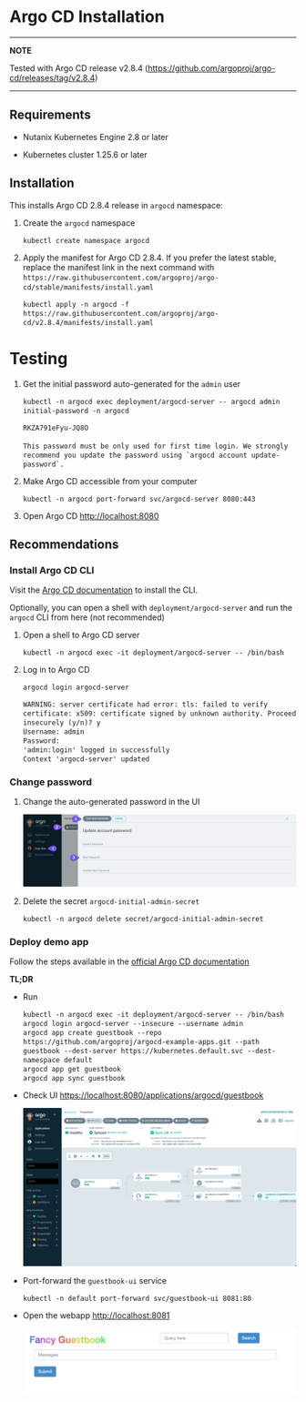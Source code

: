 # Argo CD Installation

---
**NOTE**

Tested with Argo CD release v2.8.4 (<https://github.com/argoproj/argo-cd/releases/tag/v2.8.4>)

---

## Requirements

* Nutanix Kubernetes Engine 2.8 or later

* Kubernetes cluster 1.25.6 or later

## Installation

This installs Argo CD 2.8.4 release in `argocd` namespace:

1. Create the `argocd` namespace

    ```console
    kubectl create namespace argocd
    ```

1. Apply the manifest for Argo CD 2.8.4. If you prefer the latest stable, replace the manifest link in the next command with `https://raw.githubusercontent.com/argoproj/argo-cd/stable/manifests/install.yaml`

    ```console
    kubectl apply -n argocd -f https://raw.githubusercontent.com/argoproj/argo-cd/v2.8.4/manifests/install.yaml
    ```

# Testing

1. Get the initial password auto-generated for the `admin` user

    ```console
    kubectl -n argocd exec deployment/argocd-server -- argocd admin initial-password -n argocd
    ```

    ```
    RKZA791eFyu-JQ8O

    This password must be only used for first time login. We strongly recommend you update the password using `argocd account update-password`.
    ```

1. Make Argo CD accessible from your computer

    ```console
    kubectl -n argocd port-forward svc/argocd-server 8080:443
    ```

1. Open Argo CD <http://localhost:8080>

## Recommendations

### Install Argo CD CLI

Visit the [Argo CD documentation](https://argo-cd.readthedocs.io/en/stable/cli_installation/) to install the CLI.

Optionally, you can open a shell with `deployment/argocd-server` and run the `argocd` CLI from here (not recommended)

1. Open a shell to Argo CD server

    ```console
    kubectl -n argocd exec -it deployment/argocd-server -- /bin/bash
    ```

1. Log in to Argo CD

    ```console
    argocd login argocd-server 
    ```

    ```
    WARNING: server certificate had error: tls: failed to verify certificate: x509: certificate signed by unknown authority. Proceed insecurely (y/n)? y
    Username: admin
    Password: 
    'admin:login' logged in successfully
    Context 'argocd-server' updated
    ```

### Change password

1. Change the auto-generated password in the UI

    ![Change auto-generated password](./images/01_argocd_change_password.png)

1. Delete the secret `argocd-initial-admin-secret`

    ```console
    kubectl -n argocd delete secret/argocd-initial-admin-secret
    ```

### Deploy demo app

Follow the steps available in the [official Argo CD documentation](https://argo-cd.readthedocs.io/en/stable/getting_started/#6-create-an-application-from-a-git-repository)

**TL;DR**

* Run

    ```console
    kubectl -n argocd exec -it deployment/argocd-server -- /bin/bash
    argocd login argocd-server --insecure --username admin
    argocd app create guestbook --repo https://github.com/argoproj/argocd-example-apps.git --path guestbook --dest-server https://kubernetes.default.svc --dest-namespace default
    argocd app get guestbook
    argocd app sync guestbook
    ```

* Check UI <https://localhost:8080/applications/argocd/guestbook>

    ![guestbook pipeline](./images/02_argocd_guestbook_pipeline.png)

* Port-forward the `guestbook-ui` service

    ```console
    kubectl -n default port-forward svc/guestbook-ui 8081:80
    ```

* Open the webapp <http://localhost:8081>

    ![guestbook app](./images/03_argocd_guestbook_app.png)
